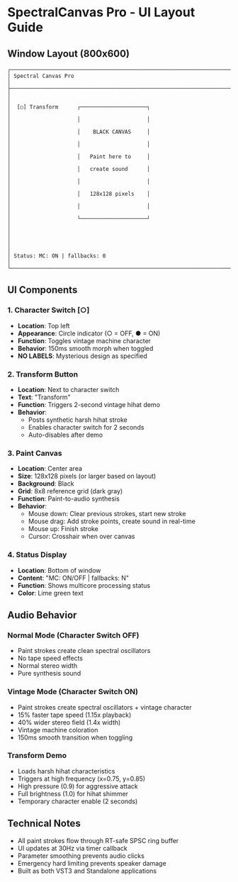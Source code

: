 # SpectralCanvas Pro - UI Layout Guide

## Window Layout (800x600)

```
┌─────────────────────────────────────────────────────────────────────────────┐
│ Spectral Canvas Pro                                                         │
├─────────────────────────────────────────────────────────────────────────────┤
│                                                                             │
│  [○] Transform      ┌─────────────────────┐                                │
│                     │                     │                                │
│                     │    BLACK CANVAS     │                                │
│                     │                     │                                │
│                     │   Paint here to     │                                │
│                     │   create sound      │                                │
│                     │                     │                                │
│                     │   128x128 pixels    │                                │
│                     │                     │                                │
│                     └─────────────────────┘                                │
│                                                                             │
│                                                                             │
│ Status: MC: ON | fallbacks: 0                                              │
└─────────────────────────────────────────────────────────────────────────────┘
```

## UI Components

### 1. Character Switch [○]
- **Location**: Top left
- **Appearance**: Circle indicator (○ = OFF, ● = ON)
- **Function**: Toggles vintage machine character
- **Behavior**: 150ms smooth morph when toggled
- **NO LABELS**: Mysterious design as specified

### 2. Transform Button
- **Location**: Next to character switch
- **Text**: "Transform"  
- **Function**: Triggers 2-second vintage hihat demo
- **Behavior**: 
  - Posts synthetic harsh hihat stroke
  - Enables character switch for 2 seconds
  - Auto-disables after demo

### 3. Paint Canvas
- **Location**: Center area
- **Size**: 128x128 pixels (or larger based on layout)
- **Background**: Black
- **Grid**: 8x8 reference grid (dark gray)
- **Function**: Paint-to-audio synthesis
- **Behavior**:
  - Mouse down: Clear previous strokes, start new stroke
  - Mouse drag: Add stroke points, create sound in real-time
  - Mouse up: Finish stroke
  - Cursor: Crosshair when over canvas

### 4. Status Display
- **Location**: Bottom of window
- **Content**: "MC: ON/OFF | fallbacks: N"
- **Function**: Shows multicore processing status
- **Color**: Lime green text

## Audio Behavior

### Normal Mode (Character Switch OFF)
- Paint strokes create clean spectral oscillators
- No tape speed effects
- Normal stereo width
- Pure synthesis sound

### Vintage Mode (Character Switch ON)
- Paint strokes create spectral oscillators + vintage character
- 15% faster tape speed (1.15x playback)
- 40% wider stereo field (1.4x width)  
- Vintage machine coloration
- 150ms smooth transition when toggling

### Transform Demo
- Loads harsh hihat characteristics
- Triggers at high frequency (x=0.75, y=0.85)
- High pressure (0.9) for aggressive attack
- Full brightness (1.0) for hihat shimmer
- Temporary character enable (2 seconds)

## Technical Notes
- All paint strokes flow through RT-safe SPSC ring buffer
- UI updates at 30Hz via timer callback
- Parameter smoothing prevents audio clicks
- Emergency hard limiting prevents speaker damage
- Built as both VST3 and Standalone applications